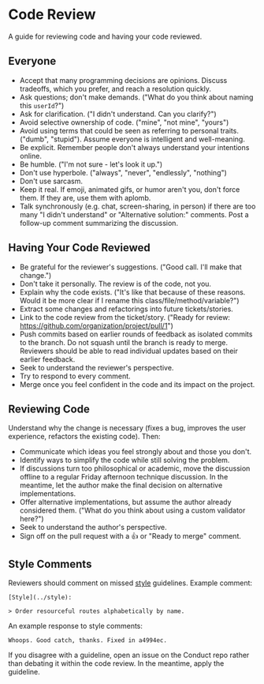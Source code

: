 # Code Review

A guide for reviewing code and having your code reviewed.

## Everyone

- Accept that many programming decisions are opinions. Discuss tradeoffs, which
  you prefer, and reach a resolution quickly.
- Ask questions; don't make demands. ("What do you think about naming this
  `userId`?")
- Ask for clarification. ("I didn't understand. Can you clarify?")
- Avoid selective ownership of code. ("mine", "not mine", "yours")
- Avoid using terms that could be seen as referring to personal traits. ("dumb",
  "stupid"). Assume everyone is intelligent and well-meaning.
- Be explicit. Remember people don't always understand your intentions online.
- Be humble. ("I'm not sure - let's look it up.")
- Don't use hyperbole. ("always", "never", "endlessly", "nothing")
- Don't use sarcasm.
- Keep it real. If emoji, animated gifs, or humor aren't you, don't force them.
  If they are, use them with aplomb.
- Talk synchronously (e.g. chat, screen-sharing, in person) if there are too many
  "I didn't understand" or "Alternative solution:" comments. Post a follow-up
  comment summarizing the discussion.

## Having Your Code Reviewed

- Be grateful for the reviewer's suggestions. ("Good call. I'll make that
  change.")
- Don't take it personally. The review is of the code, not you.
- Explain why the code exists. ("It's like that because of these reasons. Would
  it be more clear if I rename this class/file/method/variable?")
- Extract some changes and refactorings into future tickets/stories.
- Link to the code review from the ticket/story. ("Ready for review:
  https://github.com/organization/project/pull/1")
- Push commits based on earlier rounds of feedback as isolated commits to the
  branch. Do not squash until the branch is ready to merge. Reviewers should be
  able to read individual updates based on their earlier feedback.
- Seek to understand the reviewer's perspective.
- Try to respond to every comment.
- Merge once you feel confident in the code and its impact on the project.

## Reviewing Code

Understand why the change is necessary (fixes a bug, improves the user
experience, refactors the existing code). Then:

- Communicate which ideas you feel strongly about and those you don't.
- Identify ways to simplify the code while still solving the problem.
- If discussions turn too philosophical or academic, move the discussion offline
  to a regular Friday afternoon technique discussion. In the meantime, let the
  author make the final decision on alternative implementations.
- Offer alternative implementations, but assume the author already considered
  them. ("What do you think about using a custom validator here?")
- Seek to understand the author's perspective.
- Sign off on the pull request with a :thumbsup: or "Ready to merge" comment.

## Style Comments

Reviewers should comment on missed [style](../style)
guidelines. Example comment:

    [Style](../style):

    > Order resourceful routes alphabetically by name.

An example response to style comments:

    Whoops. Good catch, thanks. Fixed in a4994ec.

If you disagree with a guideline, open an issue on the Conduct repo rather than
debating it within the code review. In the meantime, apply the guideline.
